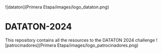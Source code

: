 ![dataton](Primera Etapa/images/logo_dataton.png)
# DATATON-2024
This repository contains all the resources to the DATATON 2024 challenge
![patrocinadores](Primera Etapa/images/logo_patrocinadores.png)

